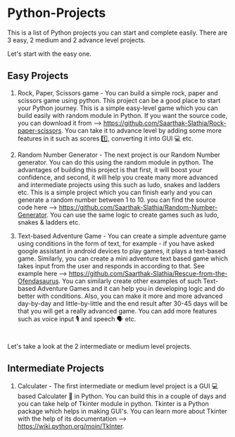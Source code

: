 # Python-Projects
This is a list of Python projects you can start and complete easily. There are 3 easy, 2 medium and 2 advance level projects.

Let's start with the easy one.
## Easy Projects
1. Rock, Paper, Scissors game - You can build a simple rock, paper and scissors game using python. This project can be a good place to start your Python journey. This is a simple easy-level game which you can build easily with random module in Python. If you want the source code, you can download it from --> https://github.com/Saarthak-Slathia/Rock-paper-scissors.
You can take it to advance level by adding some more features in it such as scores 1️⃣, converting it into GUI 💻 etc.

2. Random Number Generator - The next project is our Random Number generator. You can do this using the random module in python. The advantages of building this project is that first, it will boost your confidence, and second, it will help you create many more advanced and intermediate projects using this such as ludo, snakes and ladders etc. This is a simple project which you can finish early and you can generate a random number between 1 to 10. you can find the source code here --> https://github.com/Saarthak-Slathia/Random-Number-Generator.
You can use the same logic to create games such as ludo, snakes & ladders etc.

3. Text-based Adventure Game - You can create a simple adventure game using conditions in the form of text, for example - if you have asked google assistant in android devices to play games, it plays a text-based game. Similarly, you can create a mini adventure text based game which takes input from the user and responds in according to that. 
See example here --> https://github.com/Saarthak-Slathia/Rescue-from-the-Ofendasaurus.
You can similarly create other examples of such Text-based Adventure Games and it can help you in developing logic and do better with conditions. Also, you can make it more and more advanced day-by-day and little-by-little and the end result after 30-45 days will be that you will get a really advanced game. You can add more features such as voice input 🎙 and speech 🗣 etc.
#
Let's take a look at the 2 intermediate or medium level projects.

## Intermediate Projects
1. Calculater - The first intermediate or medium level project is a GUI 💻 based Calculater 📱 in Python. You can build this in a couple of days and you can take help of Tkinter module in python. Tkinter is a Python package which helps in making GUI's. You can learn more about Tkinter with the help of its documentation --> https://wiki.python.org/moin/TkInter. 
